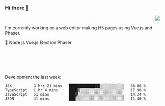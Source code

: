 ### Hi there 👋

<img align="right" src="https://github-readme-stats.vercel.app/api?username=jasonpanggo"/>

<br>
<p align="left">
I'm currently working on a web editor making H5 pages using Vue.js and Phaser.
</p>
<p align="left">
📖 Node.js Vue.js Electron Phaser
</p>
<br>
<br>
<br>
<br>

Development the last week:
<!--START_SECTION:waka-->
```text
JSX          3 hrs 21 mins   ██████████████░░░░░░░░░░░   56.00 % 
TypeScript   1 hr 4 mins     ████▒░░░░░░░░░░░░░░░░░░░░   17.90 % 
JavaScript   51 mins         ███▓░░░░░░░░░░░░░░░░░░░░░   14.34 % 
JSON         41 mins         ███░░░░░░░░░░░░░░░░░░░░░░   11.46 % 
```
<!--END_SECTION:waka-->

<!--
**JASONPANGGO/jasonpanggo** is a ✨ _special_ ✨ repository because its `README.md` (this file) appears on your GitHub profile.

Here are some ideas to get you started:

- 🔭 I’m currently working on ...
- 🌱 I’m currently learning ...
- 👯 I’m looking to collaborate on ...
- 🤔 I’m looking for help with ...
- 💬 Ask me about ...
- 📫 How to reach me: ...
- 😄 Pronouns: ...
- ⚡ Fun fact: ...
-->
